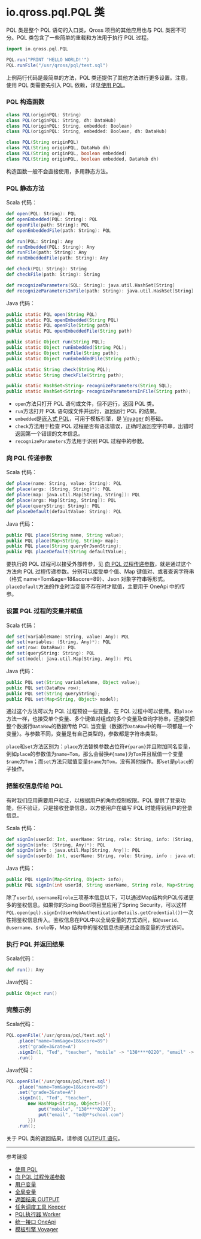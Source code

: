 # io.qross.pql.PQL 类

PQL 类是整个 PQL 语句的入口类，Qross 项目的其他应用也与 PQL 类密不可分。PQL 类包含了一些简单的重载和方法用于执行 PQL 过程。

```scala
import io.qross.pql.PQL

PQL.run("PRINT 'HELLO WORLD!'")
PQL.runFile("/usr/qross/pql/test.sql")
```

上例两行代码是最简单的方法，PQL 类还提供了其他方法进行更多设置。注意，使用 PQL 类需要先引入 PQL 依赖，详见[使用 PQL](/pql/use-pql.md)。

### PQL 构造函数

```scala
class PQL(originPQL: String)
class PQL(originPQL: String, dh: DataHub) 
class PQL(originPQL: String, embedded: Boolean)
class PQL(originPQL: String, embedded: Boolean, dh: DataHub)
```

```java
class PQL(String originPQL)
class PQL(String originPQL, DataHub dh) 
class PQL(String originPQL, boolean embedded)
class PQL(String originPQL, boolean embedded, DataHub dh)
```

构造函数一般不会直接使用，多用静态方法。

### PQL 静态方法

Scala 代码：

```scala
def open(PQL: String): PQL
def openEmbedded(PQL: String): PQL
def openFile(path: String): PQL
def openEmbeddedFile(path: String): PQL

def run(PQL: String): Any
def runEmbedded(PQL: String): Any
def runFile(path: String): Any
def runEmbeddedFile(path: String): Any

def check(PQL: String): String
def checkFile(path: String): String

def recognizeParameters(SQL: String): java.util.HashSet[String]
def recognizeParametersInFile(path: String): java.util.HashSet[String]
```

Java 代码：

```java
public static PQL open(String PQL)
public static PQL openEmbedded(String PQL)
public static PQL openFile(String path)
public static PQL openEmbeddedFile(String path)

public static Object run(String PQL);
public static Object runEmbedded(String PQL);
public static Object runFile(String path);
public static Object runEmbeddedFile(String path);

public static String check(String PQL);
public static String checkFile(String path);

public static HashSet<String> recognizeParameters(String SQL);
public static HashSet<String> recognizeParametersInFile(String path);
```

* `open`方法只打开 PQL 语句或文件，但不运行，返回 PQL 类。
* `run`方法打开 PQL 语句或文件并运行，返回运行 PQL 的结果。
* `embedded`是[嵌入式 PQL](/pql/embedded.md)，可用于模板引擎，是 [Voyager](/voyager/overview.md) 的基础。
* `check`方法用于检查 PQL 过程是否有语法错误，正确时返回空字符串，出错时返回第一个错误的文本信息。
* `recognizeParameters`方法用于识别 PQL 过程中的参数。

### 向 PQL 传递参数

Scala 代码：

```scala
def place(name: String, value: String): PQL
def place(args: (String, String)*): PQL
def place(map: java.util.Map[String, String]): PQL
def place(args: Map[String, String]): PQL
def place(queryString: String): PQL
def placeDefault(defaultValue: String): PQL
```
Java 代码：
```java
public PQL place(String name, String value);
public PQL place(Map<String, String> map);
public PQL place(String queryOrJsonString);
public PQL placeDefault(String defaultValue);
```

要执行的 PQL 过程可以接受外部传参，见 [向 PQL 过程传递参数](/pql/arguments.md)，就是通过这个方法向 PQL 过程传递参数。分别可以接受单个值、Map 键值对、或者查询字符串（格式 name=Tom&age=18&score=89）、Json 对象字符串等形式。`placeDefault`方法的作业时当变量不存在时才赋值，主要用于 OneApi 中的传参。

### 设置 PQL 过程的变量并赋值

Scala 代码：

```scala
def set(variableName: String, value: Any): PQL
def set(variables: (String, Any)*): PQL
def set(row: DataRow): PQL
def set(queryString: String): PQL
def set(model: java.util.Map[String, Any]): PQL
```

Java 代码：

```java
public PQL set(String variableName, Object value);
public PQL set(DataRow row);
public PQL set(String queryString);
public PQL set(Map<String, Object> model);
```

通过这个方法可以为 PQL 过程预设一些变量，在 PQL 过程中可以使用。和`place`方法一样，也接受单个变量、多个键值对组成的多个变量及查询字符串，还接受把整个数据行`DataRow`的数据传给 PQL 当变量（数据行`DataRow`中的每一项都是一个变量）。与参数不同，变量是有自己类型的，参数都是字符串类型。

`place`和`set`方法区别为：`place`方法替换参数占位符`#{param}`并且附加同名变量，例如`place`的参数值为`name=Tom`，那么会替换`#{name}`为`Tom`并且赋值一个变量`$name`为`Tom`；而`set`方法只赋值变量`$name`为`Tom`，没有其他操作。即`set`是`place`的子操作。

### 把鉴权信息传给 PQL

有时我们应用需要用户验证，以根据用户的角色控制权限。PQL 提供了登录功能，但不验证，只是接收登录信息，以方便用户在编写 PQL 时能得到用户的登录信息。  

Scala 代码：

```scala
def signIn(userId: Int, userName: String, role: String, info: (String, Any)*): PQL
def signIn(info: (String, Any)*): PQL
def signIn(info : java.util.Map[String, Any]): PQL
def signIn(userId: Int, userName: String, role: String, info : java.util.Map[String, Any]): PQL
```

Java 代码：

```java
public PQL signIn(Map<String, Object> info);
public PQL signIn(int userId, String userName, String role, Map<String, Object> info);
```

除了`userId`, `username`和`role`三项基本信息以下，可以通过Map结构向PQL传递更多的鉴权信息。如果你的Sping Boot项目里应用了Spring Security，可以这样`PQL.open(pql).signIn(UserWebAuthenticationDetails.getCredential())`一次性把鉴权信息传入。鉴权信息在PQL中以全局变量的方式访问，如`@userid`、`@username`、`$role`等，Map 结构中的鉴权信息也是通过全局变量的方式访问。

### 执行 PQL 并返回结果

Scala代码：

```scala
def run(): Any
```

Java代码：

```java
public Object run()
```

### 完整示例

Scala代码：

```scala
PQL.openFile('/usr/qross/pql/test.sql')
    .place("name=Tom&age=18&score=89")
    .set("grade=3&rate=A")
    .signIn(1, "Ted", "teacher", "mobile" -> "138****0220", "email" -> "ted@**school.com")
    .run()
```

Java代码：

```java
PQL.openFile('/usr/qross/pql/test.sql')
    .place("name=Tom&age=18&score=89")
    .set("grade=3&rate=A")
    .signIn(1, "Ted", "teacher", 
        new HashMap<String, Object>(){{
            put("mobile", "138****0220");
            put("email", "ted@**school.com")
        }})
    .run();
```

关于 PQL 类的返回结果，请参阅 [OUTPUT 语句](/pql/output.md)。


---
参考链接

* [使用 PQL](/pql/use-pql.md)
* [向 PQL 过程传递参数](/pql/arguments.md)
* [用户变量](/pql/variable.md)
* [全局变量](/pql/global-variable.md)
* [返回结果 OUTPUT](/pql/output.md)
* [任务调度工具 Keeper](/keeper/overview.md)
* [PQL执行器 Worker](/worker/overview.md)
* [统一接口 OneApi](/oneapi/overview.md)
* [模板引擎 Voyager](/voyager/overview.md)